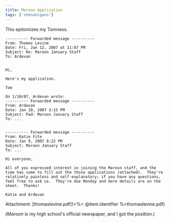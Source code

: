 ```yaml
---
title: Maroon Application
tags: ['shenanigans']
---
```


This epitomizes my Tomness.

    ---------- Forwarded message ----------
    From: Thomas Levine
    Date: Fri, Jan 12, 2007 at 11:07 PM
    Subject: Re: Maroon January Staff
    To: Ardevan


    Hi,

    Here's my application.

    Tom

    On 1/10/07, Ardevan wrote:
    ---------- Forwarded message ----------
    From: Ardevan
    Date: Jan 10, 2007 3:15 PM
    Subject: Fwd: Maroon January Staff
    To: ...


    ---------- Forwarded message ----------
    From: Katie Fite
    Date: Jan 9, 2007 8:22 PM
    Subject: Maroon January Staff
    To: ...

    Hi everyone,

    All of you expressed interest in joining the Maroon staff, and the
    time has come to fill out the those applications (attached).  They're 
    relatively painless and self-explanatory; if you have any questions,
    feel free to ask us.  They're due Monday and more details are on the
    sheet.  Thanks!

    Katie and Ardevan

Attachment: [thomaslevine.pdf](<%= @item.identifier %>thomaslevine.pdf)


(*Maroon* is my high school's official newspaper, and I got the position.)

